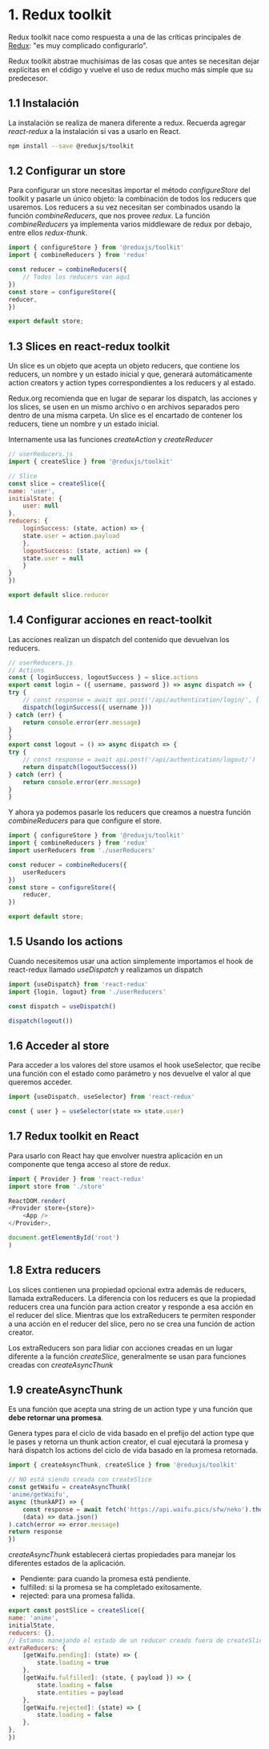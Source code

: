# 1. Redux toolkit

Redux toolkit nace como respuesta a una de las críticas principales de [Redux](../Redux/1.-Redux.md):
"es muy complicado configurarlo".

Redux toolkit abstrae muchísimas de las cosas que antes se necesitan
dejar explícitas en el código y vuelve el uso de redux mucho más simple
que su predecesor.

## 1.1 Instalación

La instalación se realiza de manera diferente a redux. Recuerda agregar
*react-redux* a la instalación si vas a usarlo en React.

``` bash
npm install --save @reduxjs/toolkit
```

## 1.2 Configurar un store

Para configurar un store necesitas importar el método *configureStore*
del toolkit y pasarle un único objeto: la combinación de todos los
reducers que usaremos. Los reducers a su vez necesitan ser combinados
usando la función *combineReducers*, que nos provee *redux*. La función
*combineReducers* ya implementa varios middleware de redux por debajo,
entre ellos *redux-thunk*.

``` javascript
import { configureStore } from '@reduxjs/toolkit'
import { combineReducers } from 'redux'

const reducer = combineReducers({
    // Todos los reducers van aquí
})
const store = configureStore({
reducer,
})

export default store;
```

## 1.3 Slices en react-redux toolkit

Un slice es un objeto que acepta un objeto reducers, que contiene los
reducers, un nombre y un estado inicial y que, generará automáticamente
action creators y action types correspondientes a los reducers y al
estado.

Redux.org recomienda que en lugar de separar los dispatch, las acciones
y los slices, se usen en un mismo archivo o en archivos separados pero
dentro de una misma carpeta. Un slice es el encartado de contener los
reducers, tiene un nombre y un estado inicial.

Internamente usa las funciones *createAction* y *createReducer*

``` javascript
// userReducers.js
import { createSlice } from '@reduxjs/toolkit'

// Slice
const slice = createSlice({
name: 'user',
initialState: {
    user: null
},
reducers: {
    loginSuccess: (state, action) => {
    state.user = action.payload
    },
    logoutSuccess: (state, action) => {
    state.user = null
    }
}
})

export default slice.reducer
```

## 1.4 Configurar acciones en react-toolkit

Las acciones realizan un dispatch del contenido que devuelvan los
reducers.

``` javascript
// userReducers.js
// Actions
const { loginSuccess, logoutSuccess } = slice.actions
export const login = ({ username, password }) => async dispatch => {
try {
    // const response = await api.post('/api/authentication/login/', { username, password })
    dispatch(loginSuccess({ username }))
} catch (err) {
    return console.error(err.message)
}
}
export const logout = () => async dispatch => {
try {
    // const response = await api.post('/api/authentication/logout/')
    return dispatch(logoutSuccess())
} catch (err) {
    return console.error(err.message)
}
}
```

Y ahora ya podemos pasarle los reducers que creamos a nuestra función
*combineReducers* para que configure el store.

``` javascript
import { configureStore } from '@reduxjs/toolkit'
import { combineReducers } from 'redux'
import userReducers from './userReducers'

const reducer = combineReducers({
    userReducers
})
const store = configureStore({
    reducer,
})

export default store;
```

## 1.5 Usando los actions

Cuando necesitemos usar una action simplemente importamos el hook de
react-redux llamado *useDispatch* y realizamos un dispatch

``` javascript
import {useDispatch} from 'react-redux'
import {login, logout} from './userReducers'

const dispatch = useDispatch()

dispatch(logout())
```

## 1.6 Acceder al store

Para acceder a los valores del store usamos el hook useSelector, que
recibe una función con el estado como parámetro y nos devuelve el valor
al que queremos acceder.

``` javascript
import {useDispatch, useSelector} from 'react-redux'

const { user } = useSelector(state => state.user)
```

## 1.7 Redux toolkit en React

Para usarlo con React hay que envolver nuestra aplicación en un
componente que tenga acceso al store de redux.

``` javascript
import { Provider } from 'react-redux'
import store from './store'

ReactDOM.render(
<Provider store={store}>
    <App />
</Provider>,

document.getElementById('root')
)
```

## 1.8 Extra reducers

Los slices contienen una propiedad opcional extra además de reducers,
llamada extraReducers. La diferencia con los reducers es que la
propiedad reducers crea una función para action creator y responde a esa
acción en el reducer del slice. Mientras que los extraReducers te
permiten responder a una acción en el reducer del slice, pero no se crea
una función de action creator.

Los extraReducers son para lidiar con acciones creadas en un lugar
diferente a la función *createSlice*, generalmente se usan para
funciones creadas con *createAsyncThunk*

## 1.9 createAsyncThunk

Es una función que acepta una string de un action type y una función que
**debe retornar una promesa**.

Genera types para el ciclo de vida basado en el prefijo del action type
que le pases y retorna un thunk action creator, el cual ejecutará la
promesa y hará dispatch los actions del ciclo de vida basado en la
promesa retornada.

``` javascript
import { createAsyncThunk, createSlice } from '@reduxjs/toolkit'

// NO está siendo creada con createSlice
const getWaifu = createAsyncThunk(
'anime/getWaifu',
async (thunkAPI) => {
    const response = await fetch('https://api.waifu.pics/sfw/neko').then(
    (data) => data.json()
).catch(error => error.message)
return response
})
```

*createAsyncThunk* establecerá ciertas propiedades para manejar los
diferentes estados de la aplicación.

-   Pendiente: para cuando la promesa está pendiente.
-   fulfilled: si la promesa se ha completado exitosamente.
-   rejected: para una promesa fallida.

``` javascript
export const postSlice = createSlice({
name: 'anime',
initialState,
reducers: {},
// Estamos manejando el estado de un reducer creado fuera de createSlice
extraReducers: {
    [getWaifu.pending]: (state) => {
        state.loading = true
    },
    [getWaifu.fulfilled]: (state, { payload }) => {
        state.loading = false
        state.entities = payload
    },
    [getWaifu.rejected]: (state) => {
        state.loading = false
    },
},
})
```
